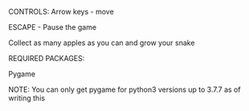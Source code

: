 CONTROLS:
  Arrow keys - move
  
  ESCAPE - Pause the game
  
Collect as many apples as you can and grow your snake


REQUIRED PACKAGES:

  Pygame
  
  
  NOTE: You can only get pygame for python3 versions up to 3.7.7 as of writing this
